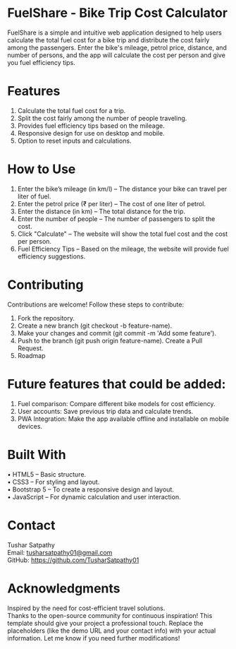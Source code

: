 # FuelShare - Bike Trip Cost Calculator

FuelShare is a simple and intuitive web application designed to help users calculate the total fuel cost for a bike trip and distribute the cost fairly among the passengers. Enter the bike's mileage, petrol price, distance, and number of persons, and the app will calculate the cost per person and give you fuel efficiency tips.

# Features

1. Calculate the total fuel cost for a trip.
2. Split the cost fairly among the number of people traveling.
3. Provides fuel efficiency tips based on the mileage.
4. Responsive design for use on desktop and mobile.
5. Option to reset inputs and calculations.

# How to Use

1. Enter the bike’s mileage (in km/l) – The distance your bike can travel per liter of fuel.
2. Enter the petrol price (₹ per liter) – The cost of one liter of petrol.
3. Enter the distance (in km) – The total distance for the trip.
4. Enter the number of people – The number of passengers to split the cost.
5. Click "Calculate" – The website will show the total fuel cost and the cost per person.
6. Fuel Efficiency Tips – Based on the mileage, the website will provide fuel efficiency suggestions.

# Contributing

Contributions are welcome! Follow these steps to contribute:

1. Fork the repository.
2. Create a new branch (git checkout -b feature-name).
3. Make your changes and commit (git commit -m 'Add some feature').
4. Push to the branch (git push origin feature-name).
Create a Pull Request.
5. Roadmap

# Future features that could be added:

1. Fuel comparison: Compare different bike models for cost efficiency.
2. User accounts: Save previous trip data and calculate trends.
3. PWA Integration: Make the app available offline and installable on mobile devices.

# Built With 

• HTML5 – Basic structure.<br>
• CSS3 – For styling and layout.<br>
• Bootstrap 5 – To create a responsive design and layout.<br>
• JavaScript – For dynamic calculation and user interaction.<br>

# Contact

Tushar Satpathy<br>
Email: tusharsatpathy01@gmail.com<br>
GitHub: https://github.com/TusharSatpathy01<br>

# Acknowledgments

Inspired by the need for cost-efficient travel solutions.<br>
Thanks to the open-source community for continuous inspiration!
This template should give your project a professional touch. Replace the placeholders (like the demo URL and your contact info) with your actual information. Let me know if you need further modifications!